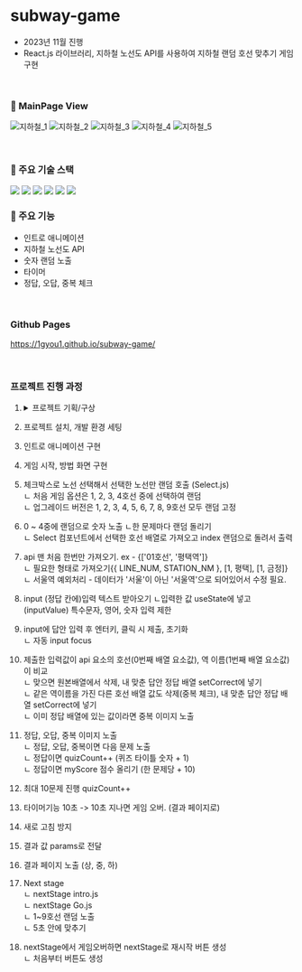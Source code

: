 # subway-game

- 2023년 11월 진행
- React.js 라이브러리, 지하철 노선도 API를 사용하여 지하철 랜덤 호선 맞추기 게임 구현

<br>

### 👀 MainPage View

![지하철_1](https://github.com/1GYOU1/subway-game/assets/90018379/ed896173-a40d-4896-aaf7-31112f4cd183)
![지하철_2](https://github.com/1GYOU1/subway-game/assets/90018379/61408d90-1f91-46ff-963a-41ad63588d21)
![지하철_3](https://github.com/1GYOU1/subway-game/assets/90018379/4851c520-d564-463e-b414-59d7ba9bd087)
![지하철_4](https://github.com/1GYOU1/subway-game/assets/90018379/ccc09b0e-d79d-4500-ad5f-152f9a44e16e)
![지하철_5](https://github.com/1GYOU1/subway-game/assets/90018379/c94ff9f5-9094-42bd-a98c-63d903e8a3d2)



<br>

### 📌 주요 기술 스택
<img src="https://img.shields.io/badge/HTML5-E34F26?style=flat-square&logo=HTML5&logoColor=white"/>
<img src="https://img.shields.io/badge/CSS3-F68212?style=flat-square&logo=CSS3&logoColor=white"/>
<img src="https://img.shields.io/badge/JavaScript-F7DF1E?style=flat-square&logo=JavaScript&logoColor=white"/>

<img src="https://img.shields.io/badge/Adobe Photoshop-31A8FF?style=flat-square&logo=Adobe Photoshop&logoColor=white"/>
<img src="https://img.shields.io/badge/Adobe Illustrator-FF9A00?style=flat-square&logo=Adobe Illustrator&logoColor=white"/>

<img src="https://img.shields.io/badge/Visual Studio Code-007ACC?style=flat-square&logo=Visual Studio Code&logoColor=white"/>

<br>

### 📌 주요 기능
- 인트로 애니메이션
- 지하철 노선도 API
- 숫자 랜덤 노출
- 타이머
- 정답, 오답, 중복 체크
<br>

### Github Pages
https://1gyou1.github.io/subway-game/

<br>

### 프로젝트 진행 과정

1. <details>
    <summary>프로젝트 기획/구상</summary> 

    ![ppt1](https://github.com/1GYOU1/subway-game/assets/90018379/a6a40a13-4f5e-493f-baa6-61316b1da202)
    ![ppt3](https://github.com/1GYOU1/subway-game/assets/90018379/fdfd46c4-7d2e-44c1-9034-797a920ed689)
    ![ppt4](https://github.com/1GYOU1/subway-game/assets/90018379/5ea033e1-5eb5-4303-9d98-2303e2265185)
    ![ppt5](https://github.com/1GYOU1/subway-game/assets/90018379/cc6f0e67-982f-4249-9bcd-a0bcccb67b8e)
    ![ppt7](https://github.com/1GYOU1/subway-game/assets/90018379/a5bb4dc3-98dc-4919-acbb-c4ee205ccc9c)
    ![ppt8](https://github.com/1GYOU1/subway-game/assets/90018379/488a3dba-d184-4f4c-af49-70492c1f1fd4)
    ![ppt9](https://github.com/1GYOU1/subway-game/assets/90018379/f1ec9668-e10b-42e5-bde6-ca380c45681e)
    ![ppt10](https://github.com/1GYOU1/subway-game/assets/90018379/36a1e7d2-b094-4c93-8b7d-0c0df4727cf2)
    ![ppt11](https://github.com/1GYOU1/subway-game/assets/90018379/1a7a00e8-409a-44f5-896f-c91056023ab2)
    ![ppt12](https://github.com/1GYOU1/subway-game/assets/90018379/a40c6ed0-96a1-426f-bb32-a05a7c6b475c)
    ![ppt13](https://github.com/1GYOU1/subway-game/assets/90018379/3ec6bd75-2319-4dba-aa91-4778ddbe1ad1)
    ![ppt14](https://github.com/1GYOU1/subway-game/assets/90018379/9c85156a-b21f-4817-a689-f28e2e498f98)
    ![ppt15](https://github.com/1GYOU1/subway-game/assets/90018379/90b467ab-00a7-4ff7-9ee0-2854ef56c62f)
    ![ppt16](https://github.com/1GYOU1/subway-game/assets/90018379/91e78bb8-298e-4f27-8f71-72013354ba19)

    </details>

2. 프로젝트 설치, 개발 환경 세팅
3. 인트로 애니메이션 구현
4. 게임 시작, 방법 화면 구현
5. 체크박스로 노선 선택해서 선택한 노선만 랜덤 호출 (Select.js)
    <br>ㄴ 처음 게임 옵션은 1, 2, 3, 4호선 중에 선택하여 랜덤
    <br>ㄴ 업그레이드 버전은 1, 2, 3, 4, 5, 6, 7, 8, 9호선 모두 랜덤 고정
6. 0 ~ 4중에 랜덤으로 숫자 노출 
    ㄴ한 문제마다 랜덤 돌리기
    <br>ㄴ Select 컴포넌트에서 선택한 호선 배열로 가져오고 index 랜덤으로 돌려서 출력
7. api 맨 처음 한번만 가져오기. ex - {['01호선', '평택역']}
    <br>ㄴ 필요한 형태로 가져오기{{ LINE_NUM, STATION_NM }, [1, 평택], [1, 금정]}
    <br>ㄴ 서울역 예외처리 - 데이터가 '서울'이 아닌 '서울역'으로 되어있어서 수정 필요.
8. input (정답 칸에)입력 텍스트 받아오기
    ㄴ입력한 값 useState에 넣고(inputValue) 특수문자, 영어, 숫자 입력 제한
9. input에 답안 입력 후 엔터키, 클릭 시 제출, 초기화
    <br>ㄴ 자동 input focus
10. 제출한 입력값이 api 요소의 호선(0번째 배열 요소값), 역 이름(1번째 배열 요소값)이 비교
    <br>ㄴ 맞으면 원본배열에서 삭제, 내 맞춘 답안 정답 배열 setCorrect에 넣기
    <br>ㄴ 같은 역이름을 가진 다른 호선 배열 값도 삭제(중복 체크), 내 맞춘 답안 정답 배열 setCorrect에 넣기
    <br>ㄴ 이미 정답 배열에 있는 값이라면 중복 이미지 노출 
11. 정답, 오답, 중복 이미지 노출
    <br>ㄴ 정답, 오답, 중복이면 다음 문제 노출
    <br>ㄴ 정답이면 quizCount++ (퀴즈 타이틀 숫자 + 1)
    <br>ㄴ 정답이면 myScore 점수 올리기 (한 문제당 + 10)
12. 최대 10문제 진행 quizCount++
13. 타이머기능 10초 -> 10초 지나면 게임 오버. (결과 페이지로)
14. 새로 고침 방지
15. 결과 값 params로 전달
16. 결과 페이지 노출 (상, 중, 하)
17. Next stage
    <br>ㄴ nextStage intro.js
    <br>ㄴ nextStage Go.js
    <br>ㄴ 1~9호선 랜덤 노출
    <br>ㄴ 5초 안에 맞추기
18. nextStage에서 게임오버하면 nextStage로 재시작 버튼 생성
    <br>ㄴ 처음부터 버튼도 생성